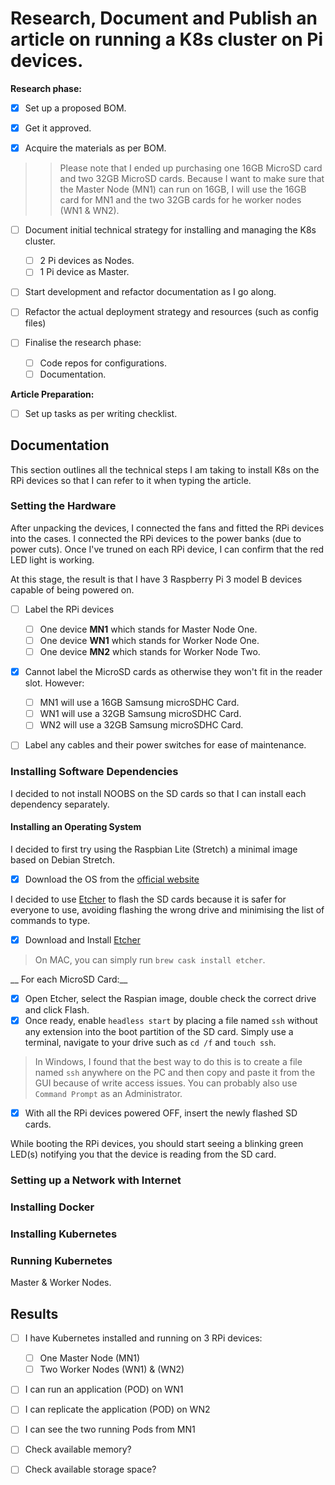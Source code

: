 # Research, Document and Publish an article on running a K8s cluster on Pi devices.

__Research phase:__

- [x] Set up a proposed BOM.

- [x] Get it approved.

- [x] Acquire the materials as per BOM.

>>Please note that I ended up purchasing one 16GB MicroSD card and two 32GB MicroSD cards.
Because I want to make sure that the Master Node (MN1) can run on 16GB, I will use the 16GB card for MN1 and the two 32GB cards for he worker nodes (WN1 & WN2).

- [ ] Document initial technical strategy for installing and managing the K8s cluster.
  - [ ] 2 Pi devices as Nodes.
  - [ ] 1 Pi device as Master.

- [ ] Start development and refactor documentation as I go along.

- [ ] Refactor the actual deployment strategy and resources (such as config files)

- [ ] Finalise the research phase:
  - [ ] Code repos for configurations.
  - [ ] Documentation.

__Article Preparation:__

- [ ] Set up tasks as per writing checklist.

## Documentation

This section outlines all the technical steps I am taking to install K8s on the RPi devices so that I can refer to it when typing the article.

### Setting the Hardware

After unpacking the devices, I connected the fans and fitted the RPi devices into the cases. I connected the RPi devices to the power banks (due to power cuts). Once I've truned on each RPi device, I can confirm that the red LED light is working.

At this stage, the result is that I have 3 Raspberry Pi 3 model B devices capable of being powered on.

- [ ] Label the RPi devices
  - [ ] One device __MN1__ which stands for Master Node One.
  - [ ] One device __WN1__ which stands for Worker Node One.
  - [ ] One device __MN2__ which stands for Worker Node Two.

- [x] Cannot label the MicroSD cards as otherwise they won't fit in the reader slot. However:
  - [ ] MN1 will use a 16GB Samsung microSDHC Card.
  - [ ] WN1 will use a 32GB Samsung microSDHC Card.
  - [ ] WN2 will use a 32GB Samsung microSDHC Card.

- [ ] Label any cables and their power switches for ease of maintenance.


### Installing Software Dependencies

I decided to not install NOOBS on the SD cards so that I can install each dependency separately.

#### Installing an Operating System

I decided to first try using the Raspbian Lite (Stretch) a minimal image based on Debian Stretch.

- [x] Download the OS from the [official website](https://www.raspberrypi.org/downloads/raspbian/)

I decided to use [Etcher](https://etcher.io) to flash the SD cards because it is safer for everyone to use, avoiding flashing the wrong drive and minimising the list of commands to type.

- [x] Download and Install [Etcher](https://etcher.io)
> On MAC, you can simply run `brew cask install etcher`.

__ For each MicroSD Card:__

- [x] Open Etcher, select the Raspian image, double check the correct drive and click Flash.
- [x] Once ready, enable `headless start` by placing a file named `ssh` without any extension into the boot partition of the SD card. Simply use a terminal, navigate to your drive such as `cd /f` and `touch ssh`.
> In Windows, I found that the best way to do this is to create a file named `ssh` anywhere on the PC and then copy and paste it from the GUI because of write access issues. You can probably also use `Command Prompt` as an Administrator.

- [x] With all the RPi devices powered OFF, insert the newly flashed SD cards.

While booting the RPi devices, you should start seeing a blinking green LED(s) notifying you that the device is reading from the SD card.


### Setting up a Network with Internet

### Installing Docker

### Installing Kubernetes

### Running Kubernetes

Master & Worker Nodes.

## Results

- [ ] I have Kubernetes installed and running on 3 RPi devices:
  - [ ] One Master Node (MN1)
  - [ ] Two Worker Nodes (WN1) & (WN2)

- [ ] I can run an application (POD) on WN1

- [ ] I can replicate the application (POD) on WN2

- [ ] I can see the two running Pods from MN1

- [ ] Check available memory?

- [ ] Check available storage space?